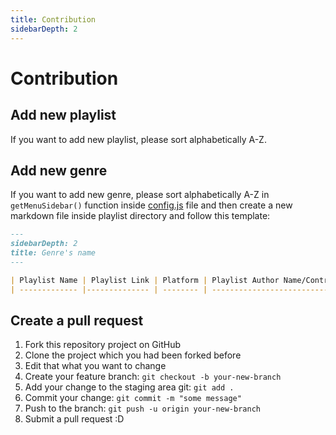 ```yaml
---
title: Contribution
sidebarDepth: 2
---
```


# Contribution

## Add new playlist
If you want to add new playlist, please sort alphabetically A-Z.

## Add new genre
If you want to add new genre, please sort alphabetically A-Z in `getMenuSidebar()` function inside [config.js]() file and then create a new markdown file inside playlist directory and follow this template:

```md
---
sidebarDepth: 2
title: Genre's name
---

| Playlist Name | Playlist Link | Platform | Playlist Author Name/Contributor Name | Note | Subgenre |
| ------------- |-------------- | -------- | ------------------------------------- | ---- | -------- |
```

## Create a pull request

1. Fork this repository project on GitHub
2. Clone the project which you had been forked before
3. Edit that what you want to change
4. Create your feature branch: `git checkout -b your-new-branch`
5. Add your change to the staging area git: `git add .`
6. Commit your change: `git commit -m "some message"`
7. Push to the branch: `git push -u origin your-new-branch`
8. Submit a pull request :D
